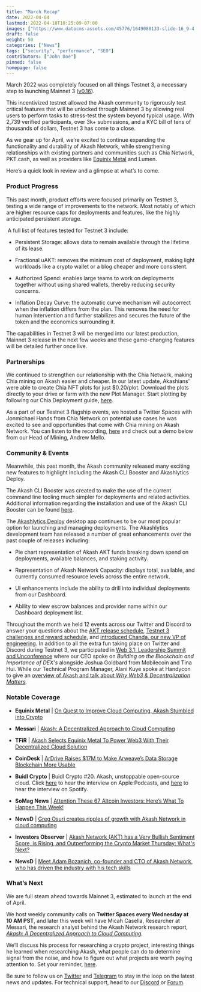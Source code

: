 ```yaml
---
title: "March Recap"
date: 2022-04-04
lastmod: 2022-04-18T10:25:09-07:00
images: ["https://www.datocms-assets.com/45776/1649088133-slide-16_9-4.png"]
draft: false
weight: 50
categories: ["News"]
tags: ["security", "performance", "SEO"]
contributors: ["John Doe"]
pinned: false
homepage: false
---
```

March 2022 was completely focused on all things Testnet 3, a necessary step to launching Mainnet 3 ([v0.16](https://github.com/ovrclk/akash/releases)). 

This incentivized testnet allowed the Akash community to rigorously test critical features that will be unlocked through Mainnet 3 by allowing real users to perform tasks to stress-test the system beyond typical usage. With 2,739 verified participants, over 3k+ submissions, and a KYC bill of tens of thousands of dollars, Testnet 3 has come to a close. 

As we gear up for April, we’re excited to continue expanding the functionality and durability of Akash Network, while strengthening relationships with existing partners and communities such as Chia Network, PKT.cash, as well as providers like [Equinix Metal](https://metal.equinix.com/customers/akash-network/) and Lumen. 

Here’s a quick look in review and a glimpse at what’s to come.

### **Product Progress** 

This past month, product efforts were focused primarily on Testnet 3, testing a wide range of improvements to the network. Most notably of which are higher resource caps for deployments and features, like the highly anticipated persistent storage.

 A full list of features tested for Testnet 3 include:

*   Persistent Storage: allows data to remain available through the lifetime of its lease. 
    
*   Fractional uAKT: removes the minimum cost of deployment, making light workloads like a crypto wallet or a blog cheaper and more consistent. 
    
*   Authorized Spend: enables large teams to work on deployments together without using shared wallets, thereby reducing security concerns. 
    
*   Inflation Decay Curve: the automatic curve mechanism will autocorrect when the inflation differs from the plan. This removes the need for human intervention and further stabilizes and secures the future of the token and the economics surrounding it.
    

The capabilities in Testnet 3 will be merged into our latest production, Mainnet 3 release in the next few weeks and these game-changing features will be detailed further once live.

### **Partnerships** 

We continued to strengthen our relationship with the Chia Network, making Chia mining on Akash easier and cheaper. In our latest update, Akashians' were able to create Chia NFT plots for just $0.20/plot. Download the plots directly to your drive or farm with the new Plot Manager. Start plotting by following our Chia Deployment guide, [here](https://docs.akash.network/deploy/chia-on-akash). 

As a part of our Testnet 3 flagship events, we hosted a Twitter Spaces with Jonmichael Hands from Chia Network on potential use cases he was excited to see and opportunities that come with Chia mining on Akash Network. You can listen to the recording, [here](https://twitter.com/i/spaces/1eaJbNPPOAkJX) and check out a demo below from our Head of Mining, Andrew Mello. 

### **Community & Events** 

Meanwhile, this past month, the Akash community released many exciting new features to highlight including the Akash CLI Booster and Akashlytics Deploy. 

The Akash CLI Booster was created to make the use of the current command line tooling much simpler for deployments and related activities. Additional information regarding the installation and use of the Akash CLI Booster can be found [here](https://docs.akash.network/guides/akash-cli-booster).

The [Akashlytics Deploy](https://docs.akash.network/guides/deploy) desktop app continues to be our most popular option for launching and managing deployments. The Akashlytics development team has released a number of great enhancements over the past couple of releases including:

*   Pie chart representation of Akash AKT funds breaking down spend on deployments, available balances, and staking activity. 
    
*   Representation of Akash Network Capacity: displays total, available, and currently consumed resource levels across the entire network. 
    
*   UI enhancements include the ability to drill into individual deployments from our Dashboard.
    
*   Ability to view escrow balances and provider name within our Dashboard deployment list. 
    

Throughout the month we held 12 events across our Twitter and Discord to answer your questions about the [AKT release schedule](https://twitter.com/i/spaces/1kvKpAQBbyZGE?s=20), [Testnet 3 challenges and reward schedule](https://twitter.com/i/spaces/1vAxRkgWnArKl?s=20), and [introduced Chanda, our new VP of engineering](https://twitter.com/i/spaces/1vAxRkbgmnyKl?s=20). In addition to all the extra fun taking place on Twitter and Discord during Testnet 3, we participated in [Web 3.1: Leadership Summit and Unconference](https://hopin.com/events/web-3-1/registration) where our CEO spoke on _Building on the Blockchain and Importance of DEX's_ alongside Joshua Goldbard from Mobilecoin and Tina Hui. While our Technical Program Manager, Alani Kuye spoke at Handycon to give an [overview of Akash and talk about _Why Web3 & Decentralization Matters_](https://youtu.be/m3oRRtQu47A)_._ 

### **Notable Coverage** 

*   **Equinix Metal** | [On Quest to Improve Cloud Computing, Akash Stumbled into Crypto](https://metal.equinix.com/customers/akash-network/)
    
*   **Messari** | [Akash: A Decentralized Approach to Cloud Computing](https://messari.io/article/akash-a-decentralized-approach-to-cloud-computing?utm_source=newsletter_middle&utm_medium=organic_email&utm_campaign=akash_decentralized_cloud_computing)
    
*   **TFiR** | [Akash Selects Equinix Metal To Power Web3 With Their Decentralized Cloud Solution](https://www.tfir.io/akash-selects-equinix-metal-to-power-web3-with-their-decentralized-cloud-solution/)
    
*   **CoinDesk** | [ArDrive Raises $17M to Make Arweave’s Data Storage Blockchain More Usable](https://www.coindesk.com/business/2022/03/03/ardrive-raises-17m-to-make-arweaves-data-storage-blockchain-more-usable/)
    
*   **Buidl Crypto** | Buidl Crypto #20. Akash, unstoppable open-source cloud. Click [here](https://podcasts.apple.com/us/podcast/buidl-crypto/id1545515699) to hear the interview on Apple Podcasts, and [here](https://open.spotify.com/episode/5DatTPYmxEc7K3ndbQi0mF) to hear the interview on Spotify.
    
*   **SoMag News** | [Attention These 67 Altcoin Investors: Here’s What To Happen This Week!](https://www.somagnews.com/attention-these-67-altcoin-investors-heres-what-to-happen-this-week/)
    
*   **NewsD** | [Greg Osuri creates ripples of growth with Akash Network in cloud computing](https://newsd.in/greg-osuri-creates-ripples-of-growth-with-akash-network-in-cloud-computing/)
    
*   **Investors Observer** | [Akash Network (AKT) has a Very Bullish Sentiment Score, is Rising, and Outperforming the Crypto Market Thursday: What's Next?](https://www.investorsobserver.com/news/crypto-update/akash-network-akt-has-a-very-bullish-sentiment-score-is-rising-and-outperforming-the-crypto-market-thursday-whats-next)
    
*   **NewsD** | [Meet Adam Bozanich, co-founder and CTO of Akash Network, who has driven the industry with his tech skills](https://newsd.in/meet-adam-bozanich-co-founder-and-cto-of-akash-network-who-has-driven-the-industry-with-his-tech-skills/)
    

### **What’s Next** 

We are full steam ahead towards Mainnet 3, estimated to launch at the end of April. 

We host weekly community calls on **Twitter Spaces every Wednesday at 10 AM PST**, and later this week will have Micah Casella, Researcher at Messari, the research analyst behind the Akash Network research report, [_Akash: A Decentralized Approach to Cloud Computing_](https://messari.io/article/akash-a-decentralized-approach-to-cloud-computing?utm_source=twitter_micahcasella&utm_medium=organic_social&utm_campaign=akash_decentralized_cloud_computing)_._ 

We’ll discuss his process for researching a crypto project, interesting things he learned when researching Akash, what people can do to determine signal from the noise, and how to figure out what projects are worth paying attention to. Set your reminder, [here](https://twitter.com/i/spaces/1mrxmagPwNZxy). 

Be sure to follow us on [Twitter](https://twitter.com/akashnet_) and [Telegram](https://t.me/AkashNW) to stay in the loop on the latest news and updates. For technical support, head to our [Discord](https://discord.com/channels/747885925232672829/747885925878726841) or [Forum](https://forum.akash.network/).